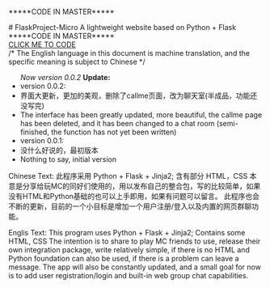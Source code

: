 <p>*****CODE IN MASTER*****</p>
# FlaskProject-Micro
A lightweight website based on Python + Flask
*****CODE IN MASTER*****<br>
<a href="https://github.com/huangchenbo/FlaskProject-Micro/tree/master">CLICK ME TO CODE</a>
<br>
/* The English language in this document is machine translation, and the specific meaning is subject to Chinese */
<ul>
<i>Now version 0.0.2</i>
<b>Update:</b>
<li>version 0.0.2:</li>
  <li>界面大更新，更加的美观，删除了callme页面，改为聊天室(半成品，功能还没写完)</li>
  <li>The interface has been greatly updated, more beautiful, the callme page has been deleted, and it has been changed to a chat room (semi-finished, the function has not yet been written)</li>

<li>version 0.0.1:</li>
  <li>没什么好说的，最初版本</li>
  <li>Nothing to say, initial version</li>
</ul>
Chinese Text:
此程序采用 Python + Flask + Jinja2;
含有部分 HTML，CSS
本意是分享给玩MC的同好们使用的，用以发布自己的整合包，写的比较简单，如果没有HTML和Python基础的也可以上手即用，如果有问题可以留言。
此程序也会不断的更新，目前的一个小目标是增加一个用户注册/登入以及内置的网页群聊功能。
  
Englis Text:
This program uses Python + Flask + Jinja2;
Contains some HTML, CSS
The intention is to share to play MC friends to use, release their own integration package, write relatively simple, if there is no HTML and Python         foundation can also be used, if there is a problem can leave a message.
The app will also be constantly updated, and a small goal for now is to add user registration/login and built-in web group chat capabilities.
